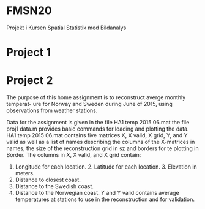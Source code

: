 # FMSN20
Projekt i Kursen Spatial Statistik med Bildanalys

# Project 1

# Project 2
The purpose of this home assignment is to reconstruct averge monthly temperat- ure for Norway and Sweden during June of 2015, using observations from weather stations.

Data for the assignment is given in the file HA1 temp 2015 06.mat the file proj1 data.m provides basic commands for loading and plotting the data.
HA1 temp 2015 06.mat contains five matrices X, X valid, X grid, Y, and Y valid as well as a list of names describing the columns of the X-matrices in names, the size of the reconstruction grid in sz and borders for te plotting in Border. The columns in X, X valid, and X grid contain:
1. Longitude for each location. 2. Latitude for each location. 3. Elevation in meters.
4. Distance to closest coast.
5. Distance to the Swedish coast.
6. Distance to the Norwegian coast.
Y and Y valid contains average temperatures at stations to use in the reconstruction and for validation.


